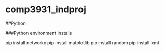 # comp3931_indproj

##Python 

###Python environment installs 

pip install networkx
pip install matplotlib
pip install random
pip install lxml